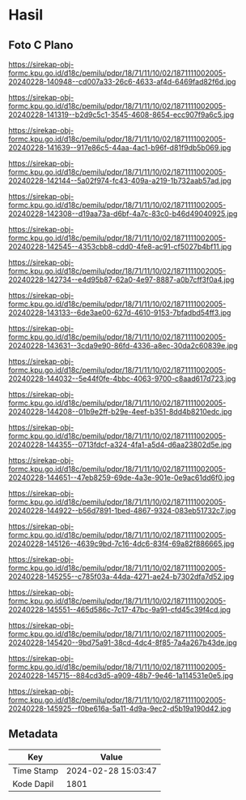 # Hasil

## Foto C Plano

https://sirekap-obj-formc.kpu.go.id/d18c/pemilu/pdpr/18/71/11/10/02/1871111002005-20240228-140948--cd007a33-26c6-4633-af4d-6469fad82f6d.jpg

https://sirekap-obj-formc.kpu.go.id/d18c/pemilu/pdpr/18/71/11/10/02/1871111002005-20240228-141319--b2d9c5c1-3545-4608-8654-ecc907f9a6c5.jpg

https://sirekap-obj-formc.kpu.go.id/d18c/pemilu/pdpr/18/71/11/10/02/1871111002005-20240228-141639--917e86c5-44aa-4ac1-b96f-d81f9db5b069.jpg

https://sirekap-obj-formc.kpu.go.id/d18c/pemilu/pdpr/18/71/11/10/02/1871111002005-20240228-142144--5a02f974-fc43-409a-a219-1b732aab57ad.jpg

https://sirekap-obj-formc.kpu.go.id/d18c/pemilu/pdpr/18/71/11/10/02/1871111002005-20240228-142308--d19aa73a-d6bf-4a7c-83c0-b46d49040925.jpg

https://sirekap-obj-formc.kpu.go.id/d18c/pemilu/pdpr/18/71/11/10/02/1871111002005-20240228-142545--4353cbb8-cdd0-4fe8-ac91-cf5027b4bf11.jpg

https://sirekap-obj-formc.kpu.go.id/d18c/pemilu/pdpr/18/71/11/10/02/1871111002005-20240228-142734--e4d95b87-62a0-4e97-8887-a0b7cff3f0a4.jpg

https://sirekap-obj-formc.kpu.go.id/d18c/pemilu/pdpr/18/71/11/10/02/1871111002005-20240228-143133--6de3ae00-627d-4610-9153-7bfadbd54ff3.jpg

https://sirekap-obj-formc.kpu.go.id/d18c/pemilu/pdpr/18/71/11/10/02/1871111002005-20240228-143631--3cda9e90-86fd-4336-a8ec-30da2c60839e.jpg

https://sirekap-obj-formc.kpu.go.id/d18c/pemilu/pdpr/18/71/11/10/02/1871111002005-20240228-144032--5e44f0fe-4bbc-4063-9700-c8aad617d723.jpg

https://sirekap-obj-formc.kpu.go.id/d18c/pemilu/pdpr/18/71/11/10/02/1871111002005-20240228-144208--01b9e2ff-b29e-4eef-b351-8dd4b8210edc.jpg

https://sirekap-obj-formc.kpu.go.id/d18c/pemilu/pdpr/18/71/11/10/02/1871111002005-20240228-144355--0713fdcf-a324-4fa1-a5d4-d6aa23802d5e.jpg

https://sirekap-obj-formc.kpu.go.id/d18c/pemilu/pdpr/18/71/11/10/02/1871111002005-20240228-144651--47eb8259-69de-4a3e-901e-0e9ac61dd6f0.jpg

https://sirekap-obj-formc.kpu.go.id/d18c/pemilu/pdpr/18/71/11/10/02/1871111002005-20240228-144922--b56d7891-1bed-4867-9324-083eb51732c7.jpg

https://sirekap-obj-formc.kpu.go.id/d18c/pemilu/pdpr/18/71/11/10/02/1871111002005-20240228-145126--4639c9bd-7c16-4dc6-83f4-69a82f886665.jpg

https://sirekap-obj-formc.kpu.go.id/d18c/pemilu/pdpr/18/71/11/10/02/1871111002005-20240228-145255--c785f03a-44da-4271-ae24-b7302dfa7d52.jpg

https://sirekap-obj-formc.kpu.go.id/d18c/pemilu/pdpr/18/71/11/10/02/1871111002005-20240228-145551--465d586c-7c17-47bc-9a91-cfd45c39f4cd.jpg

https://sirekap-obj-formc.kpu.go.id/d18c/pemilu/pdpr/18/71/11/10/02/1871111002005-20240228-145420--9bd75a91-38cd-4dc4-8f85-7a4a267b43de.jpg

https://sirekap-obj-formc.kpu.go.id/d18c/pemilu/pdpr/18/71/11/10/02/1871111002005-20240228-145715--884cd3d5-a909-48b7-9e46-1a114531e0e5.jpg

https://sirekap-obj-formc.kpu.go.id/d18c/pemilu/pdpr/18/71/11/10/02/1871111002005-20240228-145925--f0be616a-5a11-4d9a-9ec2-d5b19a190d42.jpg


## Metadata

| Key        | Value               |
| ---------- | ------------------- |
| Time Stamp | 2024-02-28 15:03:47 |
| Kode Dapil | 1801                |



